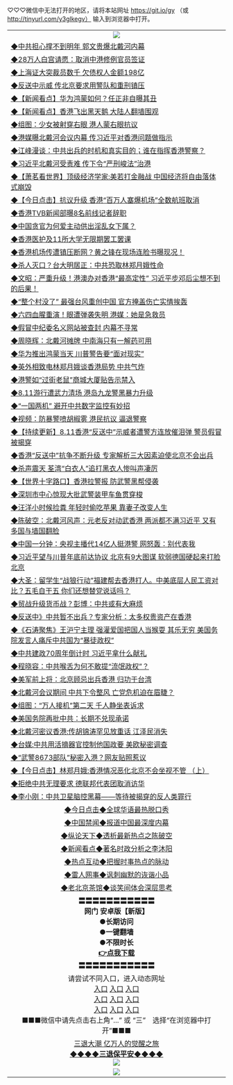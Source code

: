 
♡♡♡微信中无法打开的地区，请将本站网址 https://git.io/gy （或 http://tinyurl.com/y3glkegv） 输入到浏览器中打开。 

<table>
   <tr>
    <td align=center><img src="https://github.com/gyhhx/image-upload/blob/master/20190701.jpg" /></td>
  </tr>
   <tr>
<td align=left>
<a href="https://z7e5m3p3.stackpathcdn.com/oo.aspx?name=c1062301&key=iulvfagzrxnrcwra&from=gy">◆中共担心撑不到明年 郭文贵爆北戴河内幕</a><br/></td>
  </tr>
  <tr>
<td align=left>
<a href="https://z7e5m3p3.stackpathcdn.com/oo.aspx?name=c1062324&key=iulvfagzrxnrcwra&from=gy">◆28万人白宫请愿：取消中港修例官员签证</a><br/></td>
 </tr>
  <tr>
<td align=left>
<a href="https://z7e5m3p3.stackpathcdn.com/oo.aspx?name=c1062302&key=iulvfagzrxnrcwra&from=gy">◆上海证大突裁员数千 欠债权人金额198亿</a><br/></td>
 </tr>
   <tr>
<td align=left>
<a href="https://z7e5m3p3.stackpathcdn.com/oo.aspx?name=c1062298&key=iulvfagzrxnrcwra&from=gy">◆反送中示威 传北京要求用警队和重刑镇压</a><br/></td>
   </tr> 
  <tr>
<td align=left>
<a href="https://z7e5m3p3.stackpathcdn.com/oo.aspx?name=c1062354&key=iulvfagzrxnrcwra&from=gy">◆【新闻看点】华为鸿蒙如何？任正非自曝其丑</a><br/></td>
  </tr> 
 <tr>
<td align=left>
<a href="https://z7e5m3p3.stackpathcdn.com/oo.aspx?name=c1062340&key=iulvfagzrxnrcwra&from=gy">◆【新闻看点】香港飞出黑天鹅 大陆人翻墙围观</a><br/>
</td>
   </tr>
 <tr>
<td align=left>
<a href="https://z7e5m3p3.stackpathcdn.com/oo.aspx?name=c1062409&key=iulvfagzrxnrcwra&from=gy">◆组图：少女被射穿右眼 港人蒙右眼抗议</a><br/></td>
  </tr>
  <tr>
<td align=left>
<a href="https://z7e5m3p3.stackpathcdn.com/oo.aspx?name=c1062505&key=iulvfagzrxnrcwra&from=gy">◆港媒曝北戴河会议内幕 传习近平对香港问题做指示</a><br/></td>
 </tr>
   <tr>
<td align=left>
<a href="https://z7e5m3p3.stackpathcdn.com/oo.aspx?name=c1062472&key=iulvfagzrxnrcwra&from=gy">◆江峰漫谈：中共出兵的时机和真实目的；谁在指挥香港警察？</a><br/>
</td>
   </tr>
 <tr>
<td align=left>
<a href="https://z7e5m3p3.stackpathcdn.com/oo.aspx?name=c1062358&key=iulvfagzrxnrcwra&from=gy">◆习近平北戴河受责难 传下令“严刑峻法”治港</a><br/></td>
  </tr>
  <tr>
<td align=left>
<a href="https://z7e5m3p3.stackpathcdn.com/oo.aspx?name=c1062359&key=iulvfagzrxnrcwra&from=gy">◆【萧茗看世界】顶级经济学家:美若打金融战 中国经济将自由落体式崩毁</a><br/></td>
 </tr>
  <tr>
<td align=left>
<a href="https://z7e5m3p3.stackpathcdn.com/oo.aspx?name=http://www.ntdtv.com/gb/2019/08/12/a102642744.html&key=iulvfagzrxnrcwra&from=gy">◆【今日点击】抗议升级 香港“百万人塞爆机场”全数航班取消</a><br/></td>
 </tr>
   <tr>
<td align=left>
<a href="https://z7e5m3p3.stackpathcdn.com/oo.aspx?name=c1062502&key=iulvfagzrxnrcwra&from=gy">◆香港TVB新闻部曝8名前线记者辞职</a><br/></td>
   </tr> 
  <tr>
<td align=left>
<a href="https://z7e5m3p3.stackpathcdn.com/oo.aspx?name=http://www.secretchina.com/news/gb/2019/08/13/903450.html&key=iulvfagzrxnrcwra&from=gy">◆中国贪官为何爱主动供出淫乱女下属？</a><br/></td>
  </tr> 
 <tr>
<td align=left>
<a href="https://z7e5m3p3.stackpathcdn.com/oo.aspx?name=http://www.epochtimes.com/gb/19/8/12/n11447830.htm&key=iulvfagzrxnrcwra&from=gy">◆香港医护及11所大学无限期罢工罢课</a><br/>
</td>
   </tr>
 <tr>
<td align=left>
<a href="https://z7e5m3p3.stackpathcdn.com/oo.aspx?name=c1062310&key=iulvfagzrxnrcwra&from=gy">◆香港机场传遭镇压断网？黄之锋在现场连脸书曝现况！</a><br/>
</td>
   </tr>
 <tr>
<td align=left>
<a href="https://z7e5m3p3.stackpathcdn.com/oo.aspx?name=c1062374&key=iulvfagzrxnrcwra&from=gy">◆杀人灭口？台大明居正：中共恐取林郑月娥性命</a><br/></td>
  </tr>
  <tr>
<td align=left>
<a href="https://z7e5m3p3.stackpathcdn.com/oo.aspx?name=c1062471&key=iulvfagzrxnrcwra&from=gy">◆文昭：严重升级！港澳办对香港“最高定性” 习近平步邓后尘想不到的后果！</a><br/></td>
 </tr>
   <tr>
<td align=left>
<a href="https://z7e5m3p3.stackpathcdn.com/oo.aspx?name=c1062187&key=iulvfagzrxnrcwra&from=gy">◆“整个村没了” 最强台风重创中国 官方掩盖伤亡实情挨轰</a><br/>
</td>
   </tr>
 <tr>
<td align=left>
<a href="https://z7e5m3p3.stackpathcdn.com/oo.aspx?name=c1062311&key=iulvfagzrxnrcwra&from=gy">◆六四血腥重演！眼遭弹袭失明 港媒：她是急救员</a><br/>
</td>
</tr> 
<tr>
<td align=left>
<a href="https://z7e5m3p3.stackpathcdn.com/oo.aspx?name=c1062396&key=iulvfagzrxnrcwra&from=gy">◆假冒中纪委名义网站被查封 内幕不寻常</a><br/>
</td>       
</tr> 

   <tr>
<td align=left>
<a href="https://z7e5m3p3.stackpathcdn.com/oo.aspx?name=c1061985&key=iulvfagzrxnrcwra&from=gy">◆周晓辉：北戴河摊牌 中南海只有一解药可用</a><br/></td>
  </tr>
  <tr>
<td align=left>
<a href="https://z7e5m3p3.stackpathcdn.com/oo.aspx?name=c1061955&key=iulvfagzrxnrcwra&from=gy">◆华为推出鸿蒙当天 川普警告要“面对现实”</a><br/></td>
 </tr>
  <tr>
<td align=left>
<a href="https://z7e5m3p3.stackpathcdn.com/oo.aspx?name=c1061877&key=iulvfagzrxnrcwra&from=gy">◆英外相致电林郑月娥谈香港局势 中共气炸</a><br/></td>
 </tr>
   <tr>
<td align=left>
<a href="https://z7e5m3p3.stackpathcdn.com/oo.aspx?name=c1062088&key=iulvfagzrxnrcwra&from=gy">◆港警如“过街老鼠”商城大厦贴告示禁入</a><br/></td>
   </tr> 
  <tr>
<td align=left>
<a href="https://z7e5m3p3.stackpathcdn.com/oo.aspx?name=c1062047&key=iulvfagzrxnrcwra&from=gy">◆8.11游行遭武力清场 港岛九龙警黑暴力升级</a><br/></td>
  </tr> 
 <tr>
<td align=left>
<a href="https://z7e5m3p3.stackpathcdn.com/oo.aspx?name=c1061907&key=iulvfagzrxnrcwra&from=gy">◆“一国两机” 避开中共数字监控有妙招</a><br/>
</td>
   </tr>
 <tr>
<td align=left>
<a href="https://z7e5m3p3.stackpathcdn.com/oo.aspx?name=c1061943&key=iulvfagzrxnrcwra&from=gy">◆视频：防暴警喷胡椒雾 港民抗议 逼退警察</a><br/></td>
  </tr>
  <tr>
<td align=left>
<a href="https://z7e5m3p3.stackpathcdn.com/oo.aspx?name=http://www.soundofhope.org/gb/2019/08/10/n3097304.html&key=iulvfagzrxnrcwra&from=gy">◆【持续更新】8.11香港“反送中”示威者遭警方连放催泪弹 警员假冒被揭穿</a><br/></td>
 </tr>
   <tr>
<td align=left>
<a href="https://z7e5m3p3.stackpathcdn.com/oo.aspx?name=c1061887&key=iulvfagzrxnrcwra&from=gy">◆香港“反送中”抗争不断升级 专家解析三大因素迫使北京不会出兵</a><br/>
</td>
   </tr>
 <tr>
<td align=left>
<a href="https://z7e5m3p3.stackpathcdn.com/oo.aspx?name=http://www.ntdtv.com/gb/2019/08/12/a102642380.html&key=iulvfagzrxnrcwra&from=gy">◆杀声震天 荃湾“白衣人”追打黑衣人惨叫声凄厉</a><br/></td>
  </tr>
  <tr>
<td align=left>
<a href="https://z7e5m3p3.stackpathcdn.com/oo.aspx?name=http://www.epochtimes.com/gb/19/8/9/n11441012.htm&key=iulvfagzrxnrcwra&from=gy">◆【世界十字路口】香港拉警报 防武警黑帮侵袭</a><br/></td>
 </tr>
  <tr>
<td align=left>
<a href="https://z7e5m3p3.stackpathcdn.com/oo.aspx?name=c1062101&key=iulvfagzrxnrcwra&from=gy">◆深圳市中心惊现大批武警装甲车鱼贯穿梭</a><br/></td>
 </tr>
   <tr>
<td align=left>
<a href="https://z7e5m3p3.stackpathcdn.com/oo.aspx?name=c1061754&key=iulvfagzrxnrcwra&from=gy">◆汪洋小时候捡粪 年轻时偷吃苹果 靠妻子改变人生</a><br/></td>
   </tr> 
  <tr>
<td align=left>
<a href="https://z7e5m3p3.stackpathcdn.com/oo.aspx?name=c1061934&key=iulvfagzrxnrcwra&from=gy">◆陈破空：北戴河风声：元老反对动武香港 两派都不满习近平 又有多国与墙国翻脸</a><br/></td>
  </tr> 
 <tr>
<td align=left>
<a href="https://z7e5m3p3.stackpathcdn.com/oo.aspx?name=c1061920&key=iulvfagzrxnrcwra&from=gy">◆中国一分钟：央视主播代14亿人挺港警 网怒轰：别代表我</a><br/>
</td>
   </tr>
 <tr>
<td align=left>
<a href="https://z7e5m3p3.stackpathcdn.com/oo.aspx?name=c1061888&key=iulvfagzrxnrcwra&from=gy">◆习近平望与川普年底前达协议 北京有9大图谋 软弱德国硬起来打脸北京</a><br/>
</td>
   </tr>
 <tr>
<td align=left>
<a href="https://z7e5m3p3.stackpathcdn.com/oo.aspx?name=c1061945&key=iulvfagzrxnrcwra&from=gy">◆大圣：留学生“战狼行动”福建帮去香港打人。中美底层人民工资对比？五毛自干五 你们还想替党说话吗？</a><br/></td>
  </tr>
  <tr>
<td align=left>
<a href="https://z7e5m3p3.stackpathcdn.com/oo.aspx?name=c1061970&key=iulvfagzrxnrcwra&from=gy">◆贸战升级货币战？彭博：中共或有大麻烦</a><br/></td>
 </tr>
   <tr>
<td align=left>
<a href="https://z7e5m3p3.stackpathcdn.com/oo.aspx?name=c1061958&key=iulvfagzrxnrcwra&from=gy">◆反送中》中共暂不出兵？专家分析：太多权贵资产在香港</a><br/>
</td>
   </tr>
 <tr>
<td align=left>
<a href="https://z7e5m3p3.stackpathcdn.com/oo.aspx?name=c1061933&key=iulvfagzrxnrcwra&from=gy">◆《石涛聚焦》王沪宁主理 强灌爱国把国人当猴耍 其乐无穷 美国务院发言人痛斥中共国为“暴徒政权”</a><br/>
</td>
</tr> 
<tr>
<td align=left>
<a href="https://z7e5m3p3.stackpathcdn.com/oo.aspx?name=c1062053&key=iulvfagzrxnrcwra&from=gy">◆中共建政70周年倒计时 习近平拿什么献礼</a><br/>
</td>       
</tr> 

   <tr>
<td align=left>
<a href="https://z7e5m3p3.stackpathcdn.com/oo.aspx?name=c1061535&key=iulvfagzrxnrcwra&from=gy">◆程晓容：中共喉舌为何不敢提“流氓政权”？</a><br/></td>
  </tr>
  <tr>
<td align=left>
<a href="https://z7e5m3p3.stackpathcdn.com/oo.aspx?name=c1061256&key=iulvfagzrxnrcwra&from=gy">◆美军前上将：北京顾忌出兵香港 归功于台湾</a><br/></td>
 </tr>
  <tr>
<td align=left>
<a href="https://z7e5m3p3.stackpathcdn.com/oo.aspx?name=http://www.epochtimes.com/gb/19/8/10/n11445077.htm&key=iulvfagzrxnrcwra&from=gy">◆北戴河会议期间 中共下令整风 亡党危机迫在眉睫？</a><br/></td>
 </tr>
   <tr>
<td align=left>
<a href="https://z7e5m3p3.stackpathcdn.com/oo.aspx?name=c1061616&key=iulvfagzrxnrcwra&from=gy">◆组图：“万人接机”第二天 千人静坐表诉求</a><br/></td>
   </tr> 
  <tr>
<td align=left>
<a href="https://z7e5m3p3.stackpathcdn.com/oo.aspx?name=c1061451&key=iulvfagzrxnrcwra&from=gy">◆美国务院再批中共：长期不兑现承诺</a><br/></td>
  </tr> 
 <tr>
<td align=left>
<a href="https://z7e5m3p3.stackpathcdn.com/oo.aspx?name=c1061485&key=iulvfagzrxnrcwra&from=gy">◆北戴河密议香港:传胡锦涛罕见放重话 江泽民消失</a><br/>
</td>
   </tr>
 <tr>
<td align=left>
<a href="https://z7e5m3p3.stackpathcdn.com/oo.aspx?name=c1061681&key=iulvfagzrxnrcwra&from=gy">◆台媒:中共用活摘器官控制他国政要 美欧秘密调查</a><br/></td>
  </tr>
  <tr>
<td align=left>
<a href="https://z7e5m3p3.stackpathcdn.com/oo.aspx?name=http://www.ntdtv.com/gb/2019/08/10/a102641837.html&key=iulvfagzrxnrcwra&from=gy">◆“武警8673部队”秘密入港？网友贴照惹议</a><br/></td>
 </tr>
   <tr>
<td align=left>
<a href="https://z7e5m3p3.stackpathcdn.com/oo.aspx?name=http://www.ntdtv.com/gb/2019/08/09/a102641104.html&key=iulvfagzrxnrcwra&from=gy">◆【今日点击】林郑月娥:香港情况恶化北京不会坐视不管 （上）</a><br/>
</td>
   </tr>
 <tr>
<td align=left>
<a href="https://z7e5m3p3.stackpathcdn.com/oo.aspx?name=c1061620&key=iulvfagzrxnrcwra&from=gy">◆拒绝中共无理要求 德联邦代表团取消访华</a><br/></td>
  </tr>
  <tr>
<td align=left>
<a href="https://z7e5m3p3.stackpathcdn.com/oo.aspx?name=c1061603&key=iulvfagzrxnrcwra&from=gy">◆李小刚：中共卫星脑控黑幕——等待被揭穿的反人类罪行</a><br/></td>
 </tr>
   <tr>
   <td align=center> 
<a href="https://xvery.li/oo.aspx?name=c816850&key=lvvdiyawanfwimxk&from=gy&tag=9877">◆今日点击◆全球华语最热脱口秀</a><br/>
    </td>
  </tr>
  <tr>
  <td align=center>
<a href="https://xvery.li/oo.aspx?name=c816860&key=lvvdiyawanfwimxk&from=gy&tag=99733110">◆中国禁闻◆报道中国最深度内幕</a><br/>
   </tr>
  <tr>
     <td align=center>
<a href="https://xvery.li/oo.aspx?name=c816855&key=lvvdiyawanfwimxk&from=gy&tag=997110">◆纵论天下◆透析最新热点之陈破空</a><br/>
   </tr>
   <tr>
      <td align=center>
<a href="https://xvery.li/oo.aspx?name=c838308&key=lvvdiyawanfwimxk&from=gy&tag=9973110">◆新闻看点◆著名时政分析之李沐阳</a><br/>
   </tr>
   <tr>
     <td align=center>
<a href="https://xvery.li/oo.aspx?name=c816852&key=lvvdiyawanfwimxk&from=gy&tag=9733110">◆热点互动◆把握时事热点的脉动</a><br/>
   </tr>
   <tr>
      <td align=center>
<a href="https://xvery.li/oo.aspx?name=c816694&key=lvvdiyawanfwimxk&from=gy&tag=93310">◆雷人网事◆讽刺幽默的诙谐小品</a><br/>
   </tr>
   <tr>
    <td align=center>
<a href="https://xvery.li/oo.aspx?name=c816650&key=lvvdiyawanfwimxk&from=gy&tag=9973110">◆老北京茶馆◆谈笑间体会深层思考</a><br/>
   </tr>
  <tr>
    <td align=center>
 <b>〓〓〓〓〓〓〓〓〓〓〓<br/>网门 安卓版【新版】<br/> ●长期访问<br/> ●一键翻墙<br/>  ●不限时长<br/> 
 <a href="https://share.weiyun.com/5kBPo9g">👉<b>点我下载</a><br/>〓〓〓〓〓〓〓〓〓〓〓<br/>
    </td>
    </tr>
   <tr>
    <td align=center>请尝试不同入口，进入动态网址<br/>
      <a href="https://s3.us-east-2.amazonaws.com/ogateo/show.htm">入口</a>
      <a href="https://s3.ca-central-1.amazonaws.com/ogatec/show.htm">入口</a>
      <a href="https://s3.ap-southeast-2.amazonaws.com/ogatey/show.htm">入口</a><br/>
      <a href="https://s3.ap-northeast-2.amazonaws.com/ogates/show.htm">入口</a>
      <a href="https://s3.eu-central-1.amazonaws.com/ogatef/show.htm">入口</a>
      <a href="https://s3.ap-south-1.amazonaws.com/ogatem/show.htm">入口</a><br/>
      <a href="https://s3-us-west-1.amazonaws.com/ogaten/show.htm">入口</a>
      <a href="https://s3.eu-west-2.amazonaws.com/ogatel/show.htm">入口</a>
      <a href="https://s3.ap-northeast-1.amazonaws.com/ogatet/show.htm">入口</a><br/>
      ■■■微信中请先点击右上角“...” 或 “三”　选择“在浏览器中打开”■■■<b><br/>
    </td>
  </tr>
  <tr>  
  <td align=center>
  <a href="http://ctbtfdoocixoa.global.ssl.fastly.net/oo.aspx?name=c894205&key=ofejcfaxcltk&from=gy&tag=9973110">三退大潮 亿万人的觉醒之旅</a><br/>
      <a href="http://ctbtfdoocixoa.global.ssl.fastly.net/oo.aspx?name=ogQuit.aspx&key=ofejcfaxcltk&from=gy"><b>◆◆◆◆三退保平安◆◆◆◆<br/></a>
      <img src="https://github.com/gyhhx/image-upload/blob/master/3t.jpg" /><br/>
      </td>
  </tr>
   <tr>
    <td align=center><img src="https://raw.githubusercontent.com/oGate2/Up/master/oGate_640.jpg"/></td>
  </tr>
</table>

